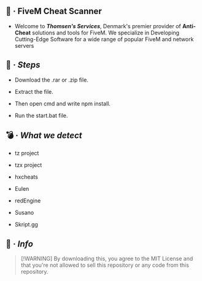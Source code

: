 ## 🚀 **·** **FiveM Cheat Scanner**
- Welcome to ***Thomsen's Services***, Denmark's premier provider of **Anti-Cheat** solutions and tools for FiveM. 
 We specialize in Developing Cutting-Edge Software for a wide range of popular FiveM and network servers

## 👣 **·** ***Steps***
- Download the .rar or .zip file.

- Extract the file.

- Then open cmd and write npm install.

- Run the start.bat file.

## 💣 **·** ***What we detect***
- tz project

- tzx project

- hxcheats

- Eulen

- redEngine

- Susano

- Skript.gg

## 📨 **·** ***Info***
 >  [!WARNING]
 >   By downloading this, you agree to the MIT License and that you're not
 >   allowed to sell this repository or any code from this repository.

